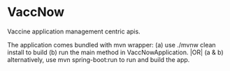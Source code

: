 # VaccNow
Vaccine application management centric apis.

The application comes bundled with mvn wrapper:
(a) use ./mvnw clean install to build
(b) run the main method in VaccNowApplication.
|OR|
(a & b) alternatively, use mvn spring-boot:run to run and build the app.
